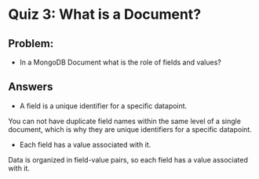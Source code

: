 # Quiz 3: What is a Document?

## Problem:
- In a MongoDB Document what is the role of fields and values?

## Answers

- A field is a unique identifier for a specific datapoint.

You can not have duplicate field names within the same level of a single document, which is why they are unique identifiers for a specific datapoint.

- Each field has a value associated with it.

Data is organized in field-value pairs, so each field has a value associated with it.

